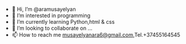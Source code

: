 - 👋 Hi, I’m @aramusayelyan
- 👀 I’m interested in programming
- 🌱 I’m currently learning Python,html & css
- 💞️ I’m looking to collaborate on ...
- 📫 How to reach me musayelyanara6@gmail.com,Tel.+37455164545

<!---
aramusayelyan/aramusayelyan is a ✨ special ✨ repository because its `README.md` (this file) appears on your GitHub profile.
You can click the Preview link to take a look at your changes.
--->
